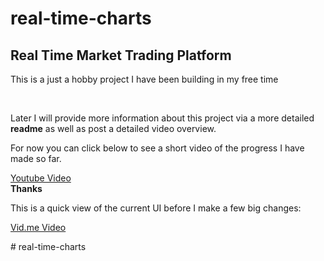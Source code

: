 # real-time-charts
<h2>Real Time Market Trading Platform </h2>
<p>This is a just a hobby project I have been building in my free time</p>
<br>

<p>Later I will provide more information about this project via a more detailed <strong>readme</strong> as well as post a detailed video overview.</p>
<p>For now you can click below to see a short video of the progress I have made so far.</p>
<a href="https://youtu.be/lE2TMC8UwGQ"  target="_blank">Youtube Video</a>


<br>
<strong>Thanks</strong>

<br>
<p>This is a quick view of the current UI before I make a few big changes:</p>
<a href="https://vid.me/9cCj"  target="_blank">Vid.me Video</a>


#   r e a l - t i m e - c h a r t s  
 